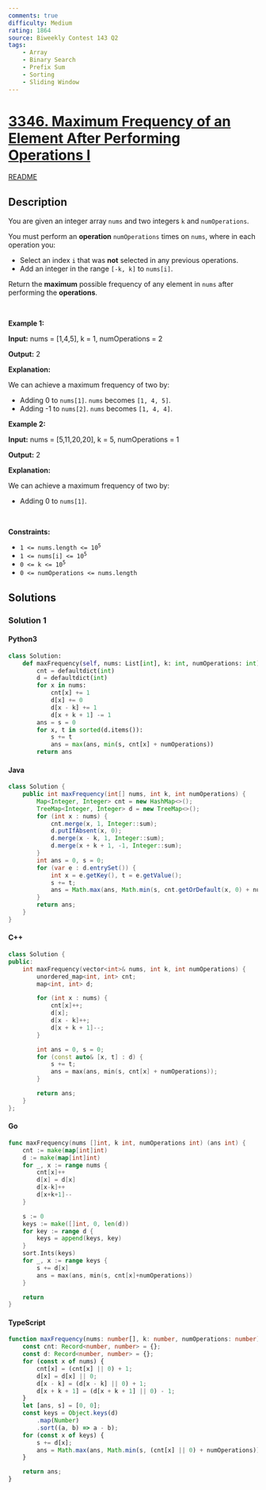 ```yaml
---
comments: true
difficulty: Medium
rating: 1864
source: Biweekly Contest 143 Q2
tags:
    - Array
    - Binary Search
    - Prefix Sum
    - Sorting
    - Sliding Window
---
```


<!-- problem:start -->

# [3346. Maximum Frequency of an Element After Performing Operations I](https://leetcode.com/problems/maximum-frequency-of-an-element-after-performing-operations-i)

[README](/solution/3300-3399/3346.Maximum%20Frequency%20of%20an%20Element%20After%20Performing%20Operations%20I/README.md)

## Description

<!-- description:start -->

<p>You are given an integer array <code>nums</code> and two integers <code>k</code> and <code>numOperations</code>.</p>

<p>You must perform an <strong>operation</strong> <code>numOperations</code> times on <code>nums</code>, where in each operation you:</p>

<ul>
	<li>Select an index <code>i</code> that was <strong>not</strong> selected in any previous operations.</li>
	<li>Add an integer in the range <code>[-k, k]</code> to <code>nums[i]</code>.</li>
</ul>

<p>Return the <strong>maximum</strong> possible <span data-keyword="frequency-array">frequency</span> of any element in <code>nums</code> after performing the <strong>operations</strong>.</p>

<p>&nbsp;</p>
<p><strong class="example">Example 1:</strong></p>

<div class="example-block">
<p><strong>Input:</strong> <span class="example-io">nums = [1,4,5], k = 1, numOperations = 2</span></p>

<p><strong>Output:</strong> <span class="example-io">2</span></p>

<p><strong>Explanation:</strong></p>

<p>We can achieve a maximum frequency of two by:</p>

<ul>
	<li>Adding 0 to <code>nums[1]</code>. <code>nums</code> becomes <code>[1, 4, 5]</code>.</li>
	<li>Adding -1 to <code>nums[2]</code>. <code>nums</code> becomes <code>[1, 4, 4]</code>.</li>
</ul>
</div>

<p><strong class="example">Example 2:</strong></p>

<div class="example-block">
<p><strong>Input:</strong> <span class="example-io">nums = [5,11,20,20], k = 5, numOperations = 1</span></p>

<p><strong>Output:</strong> <span class="example-io">2</span></p>

<p><strong>Explanation:</strong></p>

<p>We can achieve a maximum frequency of two by:</p>

<ul>
	<li>Adding 0 to <code>nums[1]</code>.</li>
</ul>
</div>

<p>&nbsp;</p>
<p><strong>Constraints:</strong></p>

<ul>
	<li><code>1 &lt;= nums.length &lt;= 10<sup>5</sup></code></li>
	<li><code>1 &lt;= nums[i] &lt;= 10<sup>5</sup></code></li>
	<li><code>0 &lt;= k &lt;= 10<sup>5</sup></code></li>
	<li><code>0 &lt;= numOperations &lt;= nums.length</code></li>
</ul>

<!-- description:end -->

## Solutions

<!-- solution:start -->

### Solution 1

<!-- tabs:start -->

#### Python3

```python
class Solution:
    def maxFrequency(self, nums: List[int], k: int, numOperations: int) -> int:
        cnt = defaultdict(int)
        d = defaultdict(int)
        for x in nums:
            cnt[x] += 1
            d[x] += 0
            d[x - k] += 1
            d[x + k + 1] -= 1
        ans = s = 0
        for x, t in sorted(d.items()):
            s += t
            ans = max(ans, min(s, cnt[x] + numOperations))
        return ans
```

#### Java

```java
class Solution {
    public int maxFrequency(int[] nums, int k, int numOperations) {
        Map<Integer, Integer> cnt = new HashMap<>();
        TreeMap<Integer, Integer> d = new TreeMap<>();
        for (int x : nums) {
            cnt.merge(x, 1, Integer::sum);
            d.putIfAbsent(x, 0);
            d.merge(x - k, 1, Integer::sum);
            d.merge(x + k + 1, -1, Integer::sum);
        }
        int ans = 0, s = 0;
        for (var e : d.entrySet()) {
            int x = e.getKey(), t = e.getValue();
            s += t;
            ans = Math.max(ans, Math.min(s, cnt.getOrDefault(x, 0) + numOperations));
        }
        return ans;
    }
}
```

#### C++

```cpp
class Solution {
public:
    int maxFrequency(vector<int>& nums, int k, int numOperations) {
        unordered_map<int, int> cnt;
        map<int, int> d;

        for (int x : nums) {
            cnt[x]++;
            d[x];
            d[x - k]++;
            d[x + k + 1]--;
        }

        int ans = 0, s = 0;
        for (const auto& [x, t] : d) {
            s += t;
            ans = max(ans, min(s, cnt[x] + numOperations));
        }

        return ans;
    }
};
```

#### Go

```go
func maxFrequency(nums []int, k int, numOperations int) (ans int) {
	cnt := make(map[int]int)
	d := make(map[int]int)
	for _, x := range nums {
		cnt[x]++
		d[x] = d[x]
		d[x-k]++
		d[x+k+1]--
	}

	s := 0
	keys := make([]int, 0, len(d))
	for key := range d {
		keys = append(keys, key)
	}
	sort.Ints(keys)
	for _, x := range keys {
		s += d[x]
		ans = max(ans, min(s, cnt[x]+numOperations))
	}

	return
}
```

#### TypeScript

```ts
function maxFrequency(nums: number[], k: number, numOperations: number): number {
    const cnt: Record<number, number> = {};
    const d: Record<number, number> = {};
    for (const x of nums) {
        cnt[x] = (cnt[x] || 0) + 1;
        d[x] = d[x] || 0;
        d[x - k] = (d[x - k] || 0) + 1;
        d[x + k + 1] = (d[x + k + 1] || 0) - 1;
    }
    let [ans, s] = [0, 0];
    const keys = Object.keys(d)
        .map(Number)
        .sort((a, b) => a - b);
    for (const x of keys) {
        s += d[x];
        ans = Math.max(ans, Math.min(s, (cnt[x] || 0) + numOperations));
    }

    return ans;
}
```

<!-- tabs:end -->

<!-- solution:end -->

<!-- problem:end -->
